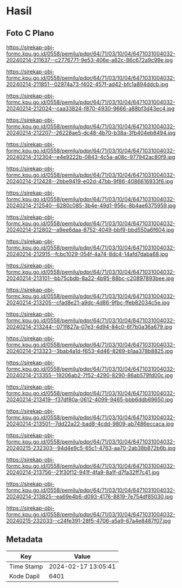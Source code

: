 # Hasil

## Foto C Plano

https://sirekap-obj-formc.kpu.go.id/0558/pemilu/pdpr/64/71/03/10/04/6471031004032-20240214-211637--c2776771-9e53-406e-a82c-86c672a9c99e.jpg

https://sirekap-obj-formc.kpu.go.id/0558/pemilu/pdpr/64/71/03/10/04/6471031004032-20240214-211851--02974a73-f402-457f-ad42-bfc1a894ddcb.jpg

https://sirekap-obj-formc.kpu.go.id/0558/pemilu/pdpr/64/71/03/10/04/6471031004032-20240214-212024--caa33824-f870-4930-9666-a88bf3d43ec4.jpg

https://sirekap-obj-formc.kpu.go.id/0558/pemilu/pdpr/64/71/03/10/04/6471031004032-20240214-212207--26228ae5-dc48-4b70-b38a-3fb404eb8494.jpg

https://sirekap-obj-formc.kpu.go.id/0558/pemilu/pdpr/64/71/03/10/04/6471031004032-20240214-212304--e4e9222b-0843-4c5a-a08c-977942ac80f9.jpg

https://sirekap-obj-formc.kpu.go.id/0558/pemilu/pdpr/64/71/03/10/04/6471031004032-20240214-212428--2bbe9419-e02d-47bb-9f86-4086616933f6.jpg

https://sirekap-obj-formc.kpu.go.id/0558/pemilu/pdpr/64/71/03/10/04/6471031004032-20240214-212540--6280c085-3b4e-49d1-956c-8b4ae6375959.jpg

https://sirekap-obj-formc.kpu.go.id/0558/pemilu/pdpr/64/71/03/10/04/6471031004032-20240214-212802--a9ee6daa-8752-4049-bbf9-bbd550a6f604.jpg

https://sirekap-obj-formc.kpu.go.id/0558/pemilu/pdpr/64/71/03/10/04/6471031004032-20240214-212915--fcbc1029-054f-4a74-8dc4-14afd7daba68.jpg

https://sirekap-obj-formc.kpu.go.id/0558/pemilu/pdpr/64/71/03/10/04/6471031004032-20240214-213101--bb75cbdb-8a22-4b95-88bc-c20897893bee.jpg

https://sirekap-obj-formc.kpu.go.id/0558/pemilu/pdpr/64/71/03/10/04/6471031004032-20240214-213205--cfad8e21-a9dc-4d86-9fbc-ffeb82034c5e.jpg

https://sirekap-obj-formc.kpu.go.id/0558/pemilu/pdpr/64/71/03/10/04/6471031004032-20240214-213244--071f827a-07e3-4d94-84c0-6f7b0a36a679.jpg

https://sirekap-obj-formc.kpu.go.id/0558/pemilu/pdpr/64/71/03/10/04/6471031004032-20240214-213323--3bab4a1d-f653-4d46-8269-b1aa378b8825.jpg

https://sirekap-obj-formc.kpu.go.id/0558/pemilu/pdpr/64/71/03/10/04/6471031004032-20240214-213355--19206ab2-7f52-4290-8290-86ab579fd00c.jpg

https://sirekap-obj-formc.kpu.go.id/0558/pemilu/pdpr/64/71/03/10/04/6471031004032-20240214-213419--f37df80a-0612-4099-9465-bbb6ddb69650.jpg

https://sirekap-obj-formc.kpu.go.id/0558/pemilu/pdpr/64/71/03/10/04/6471031004032-20240214-213501--7dd22a22-bad8-4cdd-9809-ab7486eccaca.jpg

https://sirekap-obj-formc.kpu.go.id/0558/pemilu/pdpr/64/71/03/10/04/6471031004032-20240215-232303--94d4e9c5-65c1-4763-aa70-2ab38b872b6b.jpg

https://sirekap-obj-formc.kpu.go.id/0558/pemilu/pdpr/64/71/03/10/04/6471031004032-20240214-213756--21f30f12-941f-4fa9-8a1f-d7fa32ff7c41.jpg

https://sirekap-obj-formc.kpu.go.id/0558/pemilu/pdpr/64/71/03/10/04/6471031004032-20240214-213825--ea69e4b6-d093-4176-8819-7e754df85030.jpg

https://sirekap-obj-formc.kpu.go.id/0558/pemilu/pdpr/64/71/03/10/04/6471031004032-20240215-232033--c24fe391-28f5-4706-a5a9-67a4e8487f07.jpg


## Metadata

| Key        | Value               |
| ---------- | ------------------- |
| Time Stamp | 2024-02-17 13:05:41 |
| Kode Dapil | 6401                |



